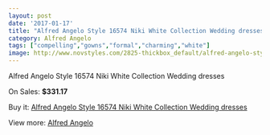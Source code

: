 ```yaml
---
layout: post
date: '2017-01-17'
title: "Alfred Angelo Style 16574 Niki White Collection Wedding dresses"
category: Alfred Angelo
tags: ["compelling","gowns","formal","charming","white"]
image: http://www.novstyles.com/2825-thickbox_default/alfred-angelo-style-16574-niki-white-collection-wedding-dresses.jpg
---
```

Alfred Angelo Style 16574 Niki White Collection Wedding dresses

On Sales: **$331.17**
<a href="https://www.novstyles.com/en/alfred-angelo/1606-alfred-angelo-style-16574-niki-white-collection-wedding-dresses.html"><amp-img layout="responsive" width="600" height="600" src="//www.novstyles.com/2825-thickbox_default/alfred-angelo-style-16574-niki-white-collection-wedding-dresses.jpg" alt="Alfred Angelo Style 16574 Niki White Collection Wedding dresses 0" /></a>
<a href="https://www.novstyles.com/en/alfred-angelo/1606-alfred-angelo-style-16574-niki-white-collection-wedding-dresses.html"><amp-img layout="responsive" width="600" height="600" src="//www.novstyles.com/2826-thickbox_default/alfred-angelo-style-16574-niki-white-collection-wedding-dresses.jpg" alt="Alfred Angelo Style 16574 Niki White Collection Wedding dresses 1" /></a>

Buy it: [Alfred Angelo Style 16574 Niki White Collection Wedding dresses](https://www.novstyles.com/en/alfred-angelo/1606-alfred-angelo-style-16574-niki-white-collection-wedding-dresses.html "Alfred Angelo Style 16574 Niki White Collection Wedding dresses")

View more: [Alfred Angelo](https://www.novstyles.com/en/10-alfred-angelo "Alfred Angelo")